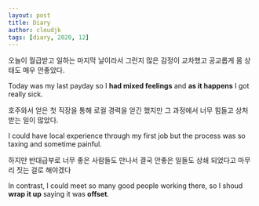 ```yaml
---
layout: post
title: Diary
author: cloudjk
tags: [diary, 2020, 12]
---
```


오늘이 월급받고 일하는 마지막 날이라서 그런지 많은 감정이 교차했고 공교롭게 몸 상태도 매우 안좋았다.

Today was my last payday so I **had mixed feelings** and **as it happens** I got really sick.

호주와서 얻은 첫 직장을 통해 로컬 경력을 얻긴 했지만 그 과정에서 너무 힘들고 상처 받는 일이 많았다.

I could have local experience through my first job but the process was so taxing and sometime painful.

하지만 반대급부로 너무 좋은 사람들도 만나서 결국 안좋은 일들도 상쇄 되었다고 마무리 짓는 걸로 해야겠다

In contrast, I could meet so many good people working there, so I shoud **wrap it up** saying it was **offset**.
